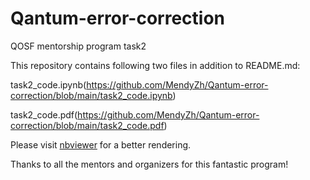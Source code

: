 # Qantum-error-correction
QOSF mentorship program task2

This repository contains following two files in addition to README.md:

  task2_code.ipynb(https://github.com/MendyZh/Qantum-error-correction/blob/main/task2_code.ipynb) 

  task2_code.pdf(https://github.com/MendyZh/Qantum-error-correction/blob/main/task2_code.pdf)

Please visit [nbviewer](https://nbviewer.jupyter.org/github/MendyZh/Qantum-error-correction/blob/main/task2_code.ipynb) for a better rendering.

Thanks to all the mentors and organizers for this fantastic program!
